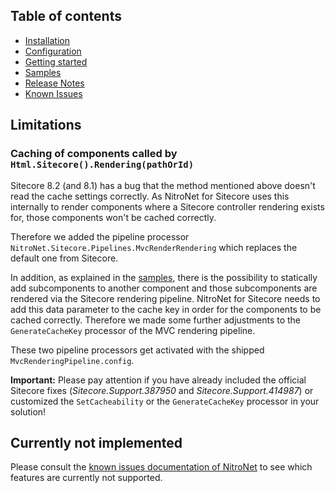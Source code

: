## Table of contents
- [Installation](installation.md)
- [Configuration](configuration.md)
- [Getting started](getting-started.md)
- [Samples](samples.md)
- [Release Notes](https://github.com/namics/NitroNetSitecore/releases)
- [Known Issues](known-issues.md)

## Limitations

### Caching of components called by `Html.Sitecore().Rendering(pathOrId)`
Sitecore 8.2 (and 8.1) has a bug that the method mentioned above doesn't read the cache settings correctly. As NitroNet for Sitecore uses this internally to render components where a Sitecore controller rendering exists for, those components won't be cached correctly.

Therefore we added the pipeline processor `NitroNet.Sitecore.Pipelines.MvcRenderRendering` which replaces the default one from Sitecore.

In addition, as explained in the [samples](samples.md), there is the possibility to statically add subcomponents to another component and those subcomponents are rendered via the Sitecore rendering pipeline. NitroNet for Sitecore needs to add this data parameter to the cache key in order for the components to be cached correctly. Therefore we made some further adjustments to the `GenerateCacheKey` processor of the MVC rendering pipeline.

These two pipeline processors get activated with the shipped `MvcRenderingPipeline.config`.

**Important:** Please pay attention if you have already included the official Sitecore fixes (*Sitecore.Support.387950* and *Sitecore.Support.414987*) or customized the `SetCacheability` or the `GenerateCacheKey` processor in your solution!

## Currently not implemented
Please consult the [known issues documentation of NitroNet](https://github.com/namics/NitroNet/blob/master/docs/known-issues.md) to see which features are currently not supported.